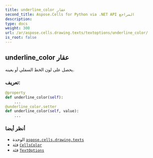 ```yaml
---
title: underline_color عقار
second_title: Aspose.Cells for Python via .NET API المراجع
description:
type: docs
weight: 300
url: /ar/aspose.cells.drawing.texts/textoptions/underline_color/
is_root: false
---
```

##  underline_color عقار

يحصل على لون الخط السفلي أو يعينه.
###  تعريف:
```python
@property
def underline_color(self):
    ...
@underline_color.setter
def underline_color(self, value):
    ...
```

###  أنظر أيضا
* الوحدة [`aspose.cells.drawing.texts`](../../)
* فئة [`CellsColor`](/cells/python-net/ar/aspose.cells/cellscolor)
* فئة [`TextOptions`](/cells/python-net/ar/aspose.cells.drawing.texts/textoptions)
